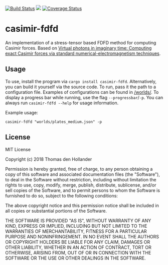 [![Build Status](https://travis-ci.org/ThomasdenH/casimir-fdfd.svg?branch=master)](https://travis-ci.org/ThomasdenH/casimir-fdfd)
[![](http://meritbadge.herokuapp.com/casimir-fdfd)](https://crates.io/crates/casimir-fdfd)
[![Coverage Status](https://coveralls.io/repos/github/ThomasdenH/casimir-fdfd/badge.svg?branch=master)](https://coveralls.io/github/ThomasdenH/casimir-fdfd?branch=master)

# casimir-fdfd
An implementation of a stress-tensor based FDFD method for computing Casimir forces. Based on [Virtual photons in imaginary time: Computing exact Casimir forces via standard numerical-electromagnetism techniques](https://arxiv.org/abs/0705.3661).

## Usage
To use, install the program via `cargo install casimir-fdfd`. Alternatively, you can build it yourself via the source
code. To run, pass it the path to a configuration file. Examples of configurations can be found in
[/worlds/](https://github.com/ThomasdenH/casimir-fdfd/tree/master/worlds). To display a progress bar while running, use
the flag `--progressbar`/`-p`. You can always run `casimir-fdfd --help` for usage information.

Example usage:

`casimir-fdfd "worlds/plates_medium.json" -p`

## License
MIT License

Copyright (c) 2018 Thomas den Hollander

Permission is hereby granted, free of charge, to any person obtaining a copy
of this software and associated documentation files (the "Software"), to deal
in the Software without restriction, including without limitation the rights
to use, copy, modify, merge, publish, distribute, sublicense, and/or sell
copies of the Software, and to permit persons to whom the Software is
furnished to do so, subject to the following conditions:

The above copyright notice and this permission notice shall be included in all
copies or substantial portions of the Software.

THE SOFTWARE IS PROVIDED "AS IS", WITHOUT WARRANTY OF ANY KIND, EXPRESS OR
IMPLIED, INCLUDING BUT NOT LIMITED TO THE WARRANTIES OF MERCHANTABILITY,
FITNESS FOR A PARTICULAR PURPOSE AND NONINFRINGEMENT. IN NO EVENT SHALL THE
AUTHORS OR COPYRIGHT HOLDERS BE LIABLE FOR ANY CLAIM, DAMAGES OR OTHER
LIABILITY, WHETHER IN AN ACTION OF CONTRACT, TORT OR OTHERWISE, ARISING FROM,
OUT OF OR IN CONNECTION WITH THE SOFTWARE OR THE USE OR OTHER DEALINGS IN THE
SOFTWARE.
